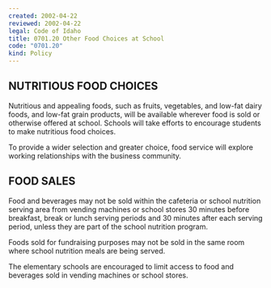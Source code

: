 ```yaml
---
created: 2002-04-22
reviewed: 2002-04-22
legal: Code of Idaho
title: 0701.20 Other Food Choices at School
code: "0701.20"
kind: Policy
---
```


## NUTRITIOUS FOOD CHOICES
Nutritious and appealing foods, such as fruits, vegetables, and low-fat dairy foods, and low-fat grain products, will be available wherever food is sold or otherwise offered at school. Schools will take efforts to encourage students to make nutritious food choices.

To provide a wider selection and greater choice, food service will explore working relationships with the business community.

## FOOD SALES
Food and beverages may not be sold within the cafeteria or school nutrition serving area from vending machines or school stores 30 minutes before breakfast, break or lunch serving periods and 30 minutes after each serving period, unless they are part of the school nutrition program.

Foods sold for fundraising purposes may not be sold in the same room where school nutrition meals are being served.

The elementary schools are encouraged to limit access to food and beverages sold in vending machines or school stores.

